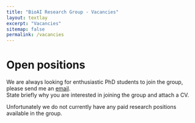 ```yaml
---
title: "BioAI Research Group - Vacancies"
layout: textlay
excerpt: "Vacancies"
sitemap: false
permalink: /vacancies
---
```


# Open positions


We are always looking for enthusiastic PhD students to join the group, please send me an [email](mailto:kevin.bryson@glasgow.ac.uk). <br />
State briefly why you are interested in joining the group and attach a CV.

Unfortunately we do not currently have any paid research positions available in the group.

<!-- <figure>
<img src="{{ site.url }}{{ site.baseurl }}/images/picpic/Gallery/DSC_0696.jpg" width="95%">
</figure> -->
